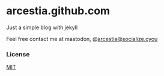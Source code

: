# arcestia.github.com
Just a simple blog with jekyll

Feel free contact me at mastodon, @arcestia@socialize.cyou

### License

[MIT](LICENSE.md)

